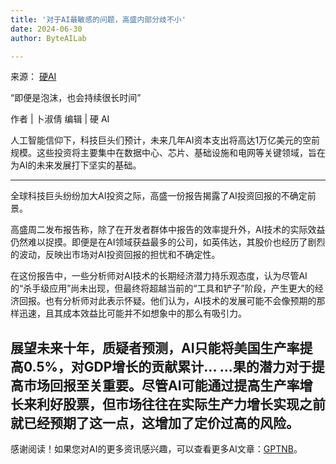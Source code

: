 ```yaml
---
title: '对于AI最敏感的问题，高盛内部分歧不小'
date: 2024-06-30
author: ByteAILab

---
```


来源： [硬AI](https://mp.weixin.qq.com/s/ICWNkE0ifVEnsKz3x1fFNQ)

“即便是泡沫，也会持续很长时间”

作者 | 卜淑倩
编辑 | 硬 AI

人工智能信仰下，科技巨头们预计，未来几年AI资本支出将高达1万亿美元的空前规模。这些投资将主要集中在数据中心、芯片、基础设施和电网等关键领域，旨在为AI的未来发展打下坚实的基础。

---


全球科技巨头纷纷加大AI投资之际，高盛一份报告揭露了AI投资回报的不确定前景。

高盛周二发布报告称，除了在开发者群体中报告的效率提升外，AI技术的实际效益仍然难以捉摸。即便是在AI领域获益最多的公司，如英伟达，其股价也经历了剧烈的波动，反映出市场对AI投资回报的担忧和不确定性。

在这份报告中，一些分析师对AI技术的长期经济潜力持乐观态度，认为尽管AI的“杀手级应用”尚未出现，但最终将超越当前的“工具和铲子”阶段，产生更大的经济回报。也有分析师对此表示怀疑。他们认为，AI技术的发展可能不会像预期的那样迅速，且其成本效益比可能并不如想象中的那么有吸引力。

展望未来十年，质疑者预测，AI只能将美国生产率提高0.5%，对GDP增长的贡献累计...
...果的潜力对于提高市场回报至关重要。尽管AI可能通过提高生产率增长来利好股票，但市场往往在实际生产力增长实现之前就已经预期了这一点，这增加了定价过高的风险。
---
感谢阅读！如果您对AI的更多资讯感兴趣，可以查看更多AI文章：[GPTNB](https://gptnb.com)。